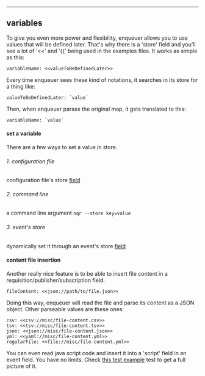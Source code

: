 ----

## variables
To give you even more power and flexibility, enqueuer allows you to use values that will be defined later.
That's why there is a 'store' field and you'll see a lot of '<<' and '{{' being used in the examples files.
It works as simple as this:

    variableName: <<valueToBeDefinedLater>>

Every time enqueuer sees these kind of notations, it searches in its store for a thing like:
    
    valueToBeDefinedLater: `value`

Then, when enqueuer parses the original map, it gets translated to this:
    
    variableName: `value`

#### set a variable
There are a few ways to set a value in store.

###### 1. configuration file
configuration file's store [field](./config-file.md#store)
###### 2. command line
a command line argument `nqr --store key=value`
###### 3. event's store
dynamically set it through an event's store [field](./events.md#store)

#### content file insertion
Another really nice feature is to be able to insert file content in a requisition/publisher/subscription field.

    fileContent: <<json://path/to/file.json>>

Doing this way, enqueuer will read the file and parse its content as a JSON object.
Other parseable values are these ones:

    csv: <<csv://misc/file-content.csv>>
    tsv: <<tsv://misc/file-content.tsv>>
    json: <<json://misc/file-content.json>>
    yml: <<yaml://misc/file-content.yml>>
    regularFile: <<file://misc/file-content.yml>>

You can even read java script code and insert it into a 'script' field in an event field. You have no limits.
Check [this test example](../../examples/file-placeholder.yml) test to get a full picture of it.

